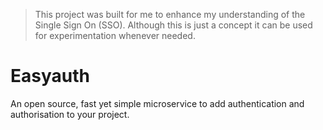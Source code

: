 > This project was built for me to enhance my understanding of the Single Sign On (SSO). Although this is just a concept it can be used for experimentation whenever needed.

# Easyauth

An open source, fast yet simple microservice to add authentication and authorisation to your project.
